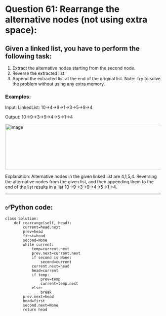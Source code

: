 # Question 61: Rearrange the alternative nodes (not using extra space):

## Given a linked list, you have to perform the following task:

1.	Extract the alternative nodes starting from the second node.
2.	Reverse the extracted list.
3.	Append the extracted list at the end of the original list.
Note: Try to solve the problem without using any extra memory.

### Examples:

Input: LinkedList: 10->4->9->1->3->5->9->4

Output: 10->9->3->9->4->5->1->4

<img width="652" height="147" alt="image" src="https://github.com/user-attachments/assets/3608c93d-cbfc-470e-8c71-965b71440e7f" />

Explanation: Alternative nodes in the given linked list are 4,1,5,4. Reversing the alternative nodes from the given list, and then appending them to the end of the list results in a list 10->9->3->9->4->5->1->4.

---
## ✅Python code:

```
class Solution:
    def rearrange(self, head):
        current=head.next
        prev=head
        first=head
        second=None
        while current:
            temp=current.next
            prev.next=current.next
            if second is None:
                second=current
            current.next=head
            head=current
            if temp:
                prev=temp
                current=temp.next
            else:
                break
        prev.next=head
        head=first
        second.next=None
        return head
```
